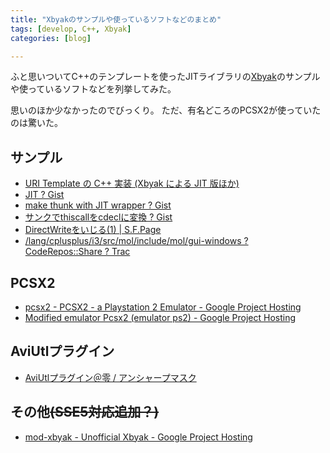 ```yaml
---
title: "Xbyakのサンプルや使っているソフトなどのまとめ"
tags: [develop, C++, Xbyak]
categories: [blog]

---
```


ふと思いついてC++のテンプレートを使ったJITライブラリの[Xbyak][1]のサンプルや使っているソフトなどを列挙してみた。

 [1]: http://homepage1.nifty.com/herumi/soft/xbyak.html

思いのほか少なかったのでびっくり。 ただ、有名どころのPCSX2が使っていたのは驚いた。

## サンプル

  * [URI Template の C++ 実装 (Xbyak による JIT 版ほか)][2]
  * [JIT ? Gist][3]
  * [make thunk with JIT wrapper ? Gist][4]
  * [サンクでthiscallをcdeclに変換 ? Gist][5]
  * [DirectWriteをいじる(1) | S.F.Page][6]
  * [/lang/cplusplus/i3/src/mol/include/mol/gui-windows ? CodeRepos::Share ? Trac][7]

 [2]: http://labs.cybozu.co.jp/blog/nakatani/2008/07/uri_template_c_xbyak_jit.html
 [3]: https://gist.github.com/1225880
 [4]: https://gist.github.com/1225997
 [5]: https://gist.github.com/1273062
 [6]: http://www.enoie.net/blog/2010/10/directwrite%E3%82%92%E3%81%84%E3%81%98%E3%82%8B1/
 [7]: http://coderepos.org/share/browser/lang/cplusplus/i3/src/mol/include/mol/gui-windows?rev=16146

## PCSX2

  * [pcsx2 - PCSX2 - a Playstation 2 Emulator - Google Project Hosting][8]
  * [Modified emulator Pcsx2 (emulator ps2) - Google Project Hosting][9]

 [8]: http://code.google.com/p/pcsx2/
 [9]: http://code.google.com/p/valdanx/

## AviUtlプラグイン

  * [AviUtlプラグイン＠零 / アンシャープマスク][10]

 [10]: [http://typezero.ddo.jp/auf/

## その他<del>(SSE5対応追加？)</del>

  * [mod-xbyak - Unofficial Xbyak - Google Project Hosting][11]

 [11]: http://code.google.com/p/mod-xbyak/